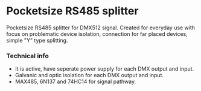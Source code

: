 # Pocketsize RS485 splitter
Pocketsize RS485 splitter for DMX512 signal. Created for everyday use with focus on problematic device isolation, connection for far placed devices, simple "Y" type splitting.

### Technical info
* It is active, have seperate power supply for each DMX output and input.
* Galvanic and optic isolation for each DMX output and input.
* MAX485, 6N137 and 74HC14 for signal pathway.
